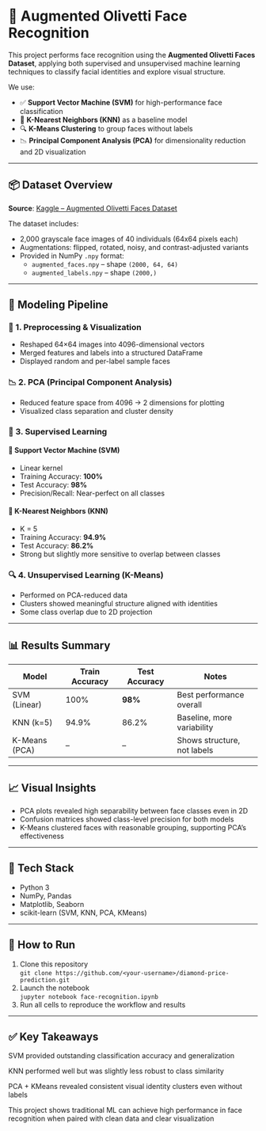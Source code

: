 # 🧠 Augmented Olivetti Face Recognition

This project performs face recognition using the **Augmented Olivetti Faces Dataset**, applying both supervised and unsupervised machine learning techniques to classify facial identities and explore visual structure.

We use:
- ✅ **Support Vector Machine (SVM)** for high-performance face classification
- 👥 **K-Nearest Neighbors (KNN)** as a baseline model
- 🔍 **K-Means Clustering** to group faces without labels
- 📉 **Principal Component Analysis (PCA)** for dimensionality reduction and 2D visualization

---

## 📦 Dataset Overview

**Source**: [Kaggle – Augmented Olivetti Faces Dataset](https://www.kaggle.com/datasets/martininf1n1ty/olivetti-faces-augmented-dataset)

The dataset includes:
- 2,000 grayscale face images of 40 individuals (64x64 pixels each)
- Augmentations: flipped, rotated, noisy, and contrast-adjusted variants
- Provided in NumPy `.npy` format:
  - `augmented_faces.npy` – shape `(2000, 64, 64)`
  - `augmented_labels.npy` – shape `(2000,)`

---

## 🧠 Modeling Pipeline

### 📌 1. Preprocessing & Visualization
- Reshaped 64×64 images into 4096-dimensional vectors
- Merged features and labels into a structured DataFrame
- Displayed random and per-label sample faces

### 📉 2. PCA (Principal Component Analysis)
- Reduced feature space from 4096 → 2 dimensions for plotting
- Visualized class separation and cluster density

### 🤖 3. Supervised Learning

#### 🌟 Support Vector Machine (SVM)
- Linear kernel
- Training Accuracy: **100%**
- Test Accuracy: **98%**
- Precision/Recall: Near-perfect on all classes

#### 👥 K-Nearest Neighbors (KNN)
- K = 5
- Training Accuracy: **94.9%**
- Test Accuracy: **86.2%**
- Strong but slightly more sensitive to overlap between classes

### 🔍 4. Unsupervised Learning (K-Means)
- Performed on PCA-reduced data
- Clusters showed meaningful structure aligned with identities
- Some class overlap due to 2D projection

---

## 📊 Results Summary

| Model         | Train Accuracy | Test Accuracy | Notes                      |
|---------------|----------------|---------------|----------------------------|
| SVM (Linear)  | 100%           | **98%**       | Best performance overall   |
| KNN (k=5)     | 94.9%          | 86.2%         | Baseline, more variability |
| K-Means (PCA) | –              | –             | Shows structure, not labels|

---

## 📈 Visual Insights

- PCA plots revealed high separability between face classes even in 2D
- Confusion matrices showed class-level precision for both models
- K-Means clustered faces with reasonable grouping, supporting PCA’s effectiveness

---

## 🧰 Tech Stack

- Python 3
- NumPy, Pandas
- Matplotlib, Seaborn
- scikit-learn (SVM, KNN, PCA, KMeans)

---

## 🚀 How to Run

1. Clone this repository  
   `git clone https://github.com/<your-username>/diamond-price-prediction.git`
2. Launch the notebook  
   `jupyter notebook face-recognition.ipynb`
3. Run all cells to reproduce the workflow and results

---



## ✅ Key Takeaways
SVM provided outstanding classification accuracy and generalization

KNN performed well but was slightly less robust to class similarity

PCA + KMeans revealed consistent visual identity clusters even without labels

This project shows traditional ML can achieve high performance in face recognition when paired with clean data and clear visualization
